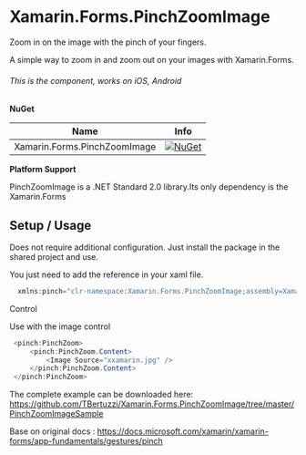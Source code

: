 # Xamarin.Forms.PinchZoomImage

Zoom in on the image with the pinch of your fingers.

A simple way to zoom in and zoom out on your images with Xamarin.Forms.

 ###### This is the component, works on iOS, Android
 
 **NuGet**

|Name|Info|
| ------------------- | :------------------: |
|Xamarin.Forms.PinchZoomImage|[![NuGet](https://buildstats.info/nuget/Xamarin.Forms.PinchZoomImage)](https://www.nuget.org/packages/Xamarin.Forms.PinchZoomImage/)|

 
 **Platform Support**

PinchZoomImage is a .NET Standard 2.0 library.Its only dependency is the Xamarin.Forms

## Setup / Usage

Does not require additional configuration. Just install the package in the shared project and use.

You just need to add the reference in your xaml file.

```csharp
  xmlns:pinch="clr-namespace:Xamarin.Forms.PinchZoomImage;assembly=Xamarin.Forms.PinchZoomImage" 
```

Control

Use with the image control

```csharp
 <pinch:PinchZoom>
     <pinch:PinchZoom.Content>
         <Image Source="xxamarin.jpg" />
     </pinch:PinchZoom.Content>
 </pinch:PinchZoom>     
```

The complete example can be downloaded here: 
https://github.com/TBertuzzi/Xamarin.Forms.PinchZoomImage/tree/master/PinchZoomImageSample

Base on original docs : https://docs.microsoft.com/xamarin/xamarin-forms/app-fundamentals/gestures/pinch
